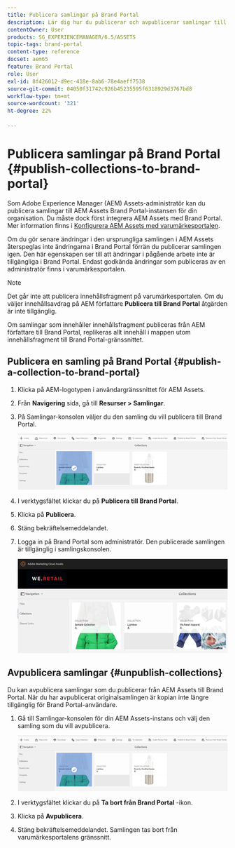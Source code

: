 ```yaml
---
title: Publicera samlingar på Brand Portal
description: Lär dig hur du publicerar och avpublicerar samlingar till Brand Portal.
contentOwner: User
products: SG_EXPERIENCEMANAGER/6.5/ASSETS
topic-tags: brand-portal
content-type: reference
docset: aem65
feature: Brand Portal
role: User
exl-id: 8f426012-d9ec-418e-8ab6-78e4aeff7538
source-git-commit: 04050f31742c926b45235595f6318929d3767bd8
workflow-type: tm+mt
source-wordcount: '321'
ht-degree: 22%

---
```


# Publicera samlingar på Brand Portal {#publish-collections-to-brand-portal}

Som Adobe Experience Manager (AEM) Assets-administratör kan du publicera samlingar till AEM Assets Brand Portal-instansen för din organisation. Du måste dock först integrera AEM Assets med Brand Portal. Mer information finns i [Konfigurera AEM Assets med varumärkesportalen](/help/assets/configure-aem-assets-with-brand-portal.md).

Om du gör senare ändringar i den ursprungliga samlingen i AEM Assets återspeglas inte ändringarna i Brand Portal förrän du publicerar samlingen igen. Den här egenskapen ser till att ändringar i pågående arbete inte är tillgängliga i Brand Portal. Endast godkända ändringar som publiceras av en administratör finns i varumärkesportalen.

>[!NOTE]
>
>Det går inte att publicera innehållsfragment på varumärkesportalen. Om du väljer innehållsavdrag på AEM författare **Publicera till Brand Portal** åtgärden är inte tillgänglig.
>
>Om samlingar som innehåller innehållsfragment publiceras från AEM författare till Brand Portal, replikeras allt innehåll i mappen utom innehållsfragment till Brand Portal-gränssnittet.

## Publicera en samling på Brand Portal {#publish-a-collection-to-brand-portal}

1. Klicka på AEM-logotypen i användargränssnittet för AEM Assets.
1. Från **Navigering** sida, gå till **Resurser > Samlingar**.
1. På Samlingar-konsolen väljer du den samling du vill publicera till Brand Portal.

   ![select_collection](assets/select_collection.png)

1. I verktygsfältet klickar du på **Publicera till Brand Portal**.
1. Klicka på **Publicera**.
1. Stäng bekräftelsemeddelandet.
1. Logga in på Brand Portal som administratör. Den publicerade samlingen är tillgänglig i samlingskonsolen.

   ![published collection](assets/published_collection.png)

## Avpublicera samlingar {#unpublish-collections}

Du kan avpublicera samlingar som du publicerar från AEM Assets till Brand Portal. När du har avpublicerat originalsamlingen är kopian inte längre tillgänglig för Brand Portal-användare.

1. Gå till Samlingar-konsolen för din AEM Assets-instans och välj den samling som du vill avpublicera.

   ![select_collection-1](assets/select_collection-1.png)

1. I verktygsfältet klickar du på **Ta bort från Brand Portal** -ikon.
1. Klicka på **Avpublicera**.
1. Stäng bekräftelsemeddelandet. Samlingen tas bort från varumärkesportalens gränssnitt.
